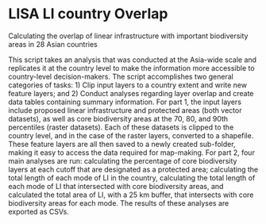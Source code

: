 # LISA LI country Overlap
Calculating the overlap of linear infrastructure with important biodiversity areas in 28 Asian countries

This script takes an analysis that was conducted at the Asia-wide scale and replicates it at the country level to make the information more accessible to country-level decision-makers. The script accomplishes two general categories of tasks: 1) Clip input layers to a country extent and write new feature layers; and 2) Conduct analyses regarding layer overlap and create data tables containing summary information. For part 1, the input layers include proposed linear infrastructure and protected areas (both vector datasets), as well as core biodiversity areas at the 70, 80, and 90th percentiles (raster datasets). Each of these datasets is clipped to the country level, and in the case of the raster layers, converted to a shapefile. These feature layers are all then saved to a newly created sub-folder, making it easy to access the data required for map-making. For part 2, four main analyses are run: calculating the percentage of core biodiversity layers at each cutoff that are designated as a protected area; calculating the total length of each mode of LI in the country, calculating the total length of each mode of LI that intersected with core biodiversity areas, and calculated the total area of LI, with a 25 km buffer, that intersects with core biodiversity areas for each mode. The results of these analyses are exported as CSVs.
